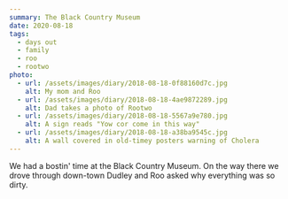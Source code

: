 ```yaml
---
summary: The Black Country Museum
date: 2020-08-18
tags:
  - days out
  - family
  - roo
  - rootwo
photo:
  - url: /assets/images/diary/2018-08-18-0f88160d7c.jpg
    alt: My mom and Roo
  - url: /assets/images/diary/2018-08-18-4ae9872289.jpg
    alt: Dad takes a photo of Rootwo
  - url: /assets/images/diary/2018-08-18-5567a9e780.jpg
    alt: A sign reads "Yow cor come in this way"
  - url: /assets/images/diary/2018-08-18-a38ba9545c.jpg
    alt: A wall covered in old-timey posters warning of Cholera
---
```

We had a bostin' time at the Black Country Museum. On the way there we drove through down-town Dudley and Roo asked why everything was so dirty.